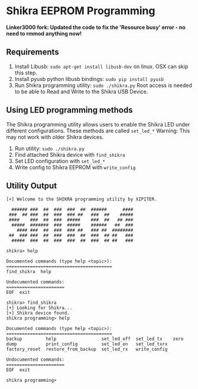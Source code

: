 # Shikra EEPROM Programming

**Linker3000 fork: Updated the code to fix the 'Resource busy' error - no need to rmmod anything now!**

## Requirements

1. Install Libusb: `sudo apt-get install libusb-dev` on linux. OSX can skip this step.
2. Install pyusb python libusb bindings: `sudo pip install pyusb`
3. Run Shikra programming utility: `sudo ./shikra.py` Root access is needed to be able to Read and Write to the Shikra USB Device.

## Using LED programming methods

The Shikra programming utility allows users to enable the Shikra LED under different configurations. These methods are called `set_led_*`
Warning: This may not work with older Shikra devices.

1. Run utility: `sudo ./shikra.py`
2. Find attached Shikra device with `find_shikra`
3. Set LED configuration with `set_led_*`
4. Write config to Shikra EEPROM with `write_config`

## Utility Output

```
[+] Welcome to the SHIKRA programming utility by XIPITER.

  ###### ###  ##  ###  ###  ##  ######      ####
 ###  ## ###  ##  ###  ### ##   ###  ##    #####
 ####    ###  ##  ###  #####    ###  ##   ## ###
  #####  #######  ###  #####    ######   ##  ###
    #### ###  ##  ###  ### ##   ### ##  ########
 ##  ### ###  ##  ###  ###  ##  ###  ## ##   ###
  #####  ###  ##  ###  ###  ##  ###  ## ##   ###

shikra> help

Documented commands (type help <topic>):
========================================
find_shikra  help

Undocumented commands:
======================
EOF  exit

shikra> find_shikra
[+] Looking for Shikra...
[+] Shikra device found.
shikra programming> help

Documented commands (type help <topic>):
========================================
backup         help                 set_led_off  set_led_tx    zero
dump           print_config         set_led_on   set_led_txrx
factory_reset  restore_from_backup  set_led_rx   write_config

Undocumented commands:
======================
EOF  exit

shikra programming>
```

